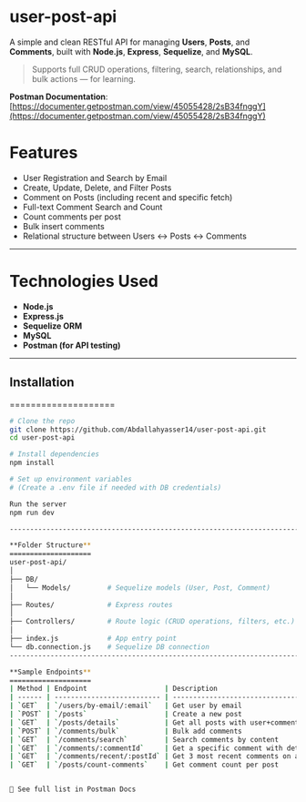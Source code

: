 # user-post-api

A simple and clean RESTful API for managing **Users**, **Posts**, and **Comments**, built with **Node.js**, **Express**, **Sequelize**, and **MySQL**.

> Supports full CRUD operations, filtering, search, relationships, and bulk actions — for learning.

 **Postman Documentation**:  
[https://documenter.getpostman.com/view/45055428/2sB34fnggY](https://documenter.getpostman.com/view/45055428/2sB34fnggY)


 **Features**
================
- User Registration and Search by Email
- Create, Update, Delete, and Filter Posts
- Comment on Posts (including recent and specific fetch)
- Full-text Comment Search and Count
- Count comments per post
- Bulk insert comments
- Relational structure between Users ↔ Posts ↔ Comments

------------------------------------------------------------------------------------------------------------------------------------------------------------------------------------



 ****Technologies Used****
===========================
- **Node.js**
- **Express.js**
- **Sequelize ORM**
- **MySQL**
- **Postman (for API testing)**
------------------------------------------------------------------------------------------------------------------------------------------------------------------------------------


## Installation
====================
```bash
# Clone the repo
git clone https://github.com/Abdallahyasser14/user-post-api.git
cd user-post-api

# Install dependencies
npm install

# Set up environment variables
# (Create a .env file if needed with DB credentials)

Run the server
npm run dev

------------------------------------------------------------------------------------------------------------------------------------------------------------------------------------

**Folder Structure**
====================
user-post-api/
│
├── DB/
│   └── Models/         # Sequelize models (User, Post, Comment)
│
├── Routes/             # Express routes
│
├── Controllers/        # Route logic (CRUD operations, filters, etc.)
│
├── index.js            # App entry point
└── db.connection.js    # Sequelize DB connection
------------------------------------------------------------------------------------------------------------------------------------------------------------------------------------

**Sample Endpoints**
====================
| Method | Endpoint                   | Description                          |
| ------ | -------------------------- | ------------------------------------ |
| `GET`  | `/users/by-email/:email`   | Get user by email                    |
| `POST` | `/posts`                   | Create a new post                    |
| `GET`  | `/posts/details`           | Get all posts with user+comments     |
| `POST` | `/comments/bulk`           | Bulk add comments                    |
| `GET`  | `/comments/search`         | Search comments by content           |
| `GET`  | `/comments/:commentId`     | Get a specific comment with details  |
| `GET`  | `/comments/recent/:postId` | Get 3 most recent comments on a post |
| `GET`  | `/posts/count-comments`    | Get comment count per post           |


🔗 See full list in Postman Docs
